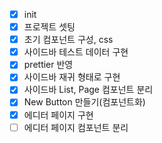 -   [x] init
-   [x] 프로젝트 셋팅
-   [x] 초기 컴포넌트 구성, css
-   [x] 사이드바 테스트 데이터 구현
-   [x] prettier 반영
-   [x] 사이드바 재귀 형태로 구현
-   [x] 사이드바 List, Page 컴포넌트 분리
-   [x] New Button 만들기(컴포넌트화)
-   [x] 에디터 페이지 구현
-   [ ] 에디터 페이지 컴포넌트 분리
